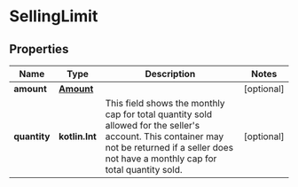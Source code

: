 
# SellingLimit

## Properties
Name | Type | Description | Notes
------------ | ------------- | ------------- | -------------
**amount** | [**Amount**](Amount.md) |  |  [optional]
**quantity** | **kotlin.Int** | This field shows the monthly cap for total quantity sold allowed for the seller&#39;s account. This container may not be returned if a seller does not have a monthly cap for total quantity sold. |  [optional]



